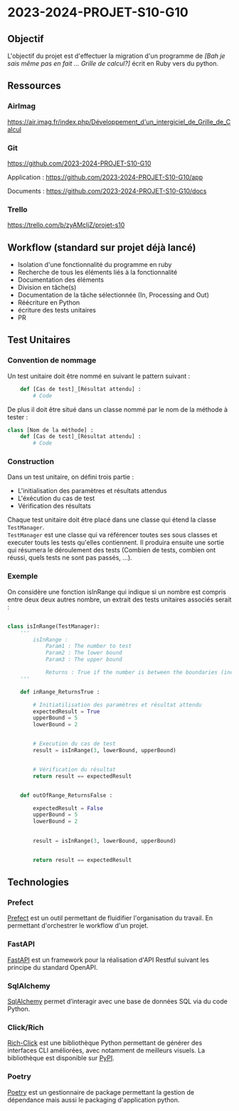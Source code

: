 # 2023-2024-PROJET-S10-G10

## Objectif

L'objectif du projet est d'effectuer la migration d'un programme de *[Bah je sais même pas en fait ... Grille de calcul?]* écrit en Ruby vers du python.

## Ressources

### AirImag

https://air.imag.fr/index.php/Développement_d'un_intergiciel_de_Grille_de_Calcul

### Git

https://github.com/2023-2024-PROJET-S10-G10

Application : https://github.com/2023-2024-PROJET-S10-G10/app

Documents : https://github.com/2023-2024-PROJET-S10-G10/docs

### Trello

https://trello.com/b/zyAMcljZ/projet-s10

## Workflow (standard sur projet déjà lancé)

- Isolation d'une fonctionnalité du programme en ruby
- Recherche de tous les éléments liés à la fonctionnalité
- Documentation des éléments
- Division en tâche(s)
- Documentation de la tâche sélectionnée (In, Processing and Out)
- Réécriture en Python
- écriture des tests unitaires
- PR

## Test Unitaires

### Convention de nommage

Un test unitaire doit être nommé en suivant le pattern suivant :
```python
    def [Cas de test]_[Résultat attendu] :
        # Code
```

De plus il doit être situé dans un classe nommé par le nom de la méthode à tester : 
```python
class [Nom de la méthode] : 
    def [Cas de test]_[Résultat attendu] :
        # Code
```


### Construction

Dans un test unitaire, on défini trois partie : 
- L'initialisation des paramètres et résultats attendus
- L'éxécution du cas de test
- Vérification des résultats

Chaque test unitaire doit être placé dans une classe qui étend la classe `TestManager`. \
`TestManager` est une classe qui va référencer toutes ses sous classes et executer touts les tests qu'elles contiennent. Il produira ensuite une sortie qui résumera le déroulement des tests (Combien de tests, combien ont réussi, quels tests ne sont pas passés, ...).

### Exemple

On considère une fonction isInRange qui indique si un nombre est compris entre deux deux autres nombre, un extrait des tests unitaires associés serait :
```python

class isInRange(TestManager):
    '''
        isInRange : 
            Param1 : The number to test
            Param2 : The lower bound
            Param3 : The upper bound

            Returns : True if the number is between the boundaries (included), else False
    '''

    def inRange_ReturnsTrue :

        # Initiatilisation des paramètres et résultat attendu
        expectedResult = True
        upperBound = 5
        lowerBound = 2


        # Execution du cas de test
        result = isInRange(3, lowerBound, upperBound)


        # Vérification du résultat
        return result == expectedResult


    def outOfRange_ReturnsFalse :

        expectedResult = False
        upperBound = 5
        lowerBound = 2
        

        result = isInRange(3, lowerBound, upperBound)


        return result == expectedResult
```
## Technologies

### Prefect

[Prefect](https://www.prefect.io/) est un outil permettant de fluidifier l'organisation du travail. En permettant d'orchestrer le workflow d'un projet.

### FastAPI

[FastAPI](https://fastapi.tiangolo.com/) est un framework pour la réalisation d'API Restful suivant les principe du standard OpenAPI.

### SqlAlchemy

[SqlAlchemy](https://www.sqlalchemy.org/) permet d’interagir avec une base de données SQL via du code Python.

### Click/Rich

[Rich-Click](https://github.com/ewels/rich-click) est une bibliothèque Python permettant de générer des interfaces CLI améliorées, avec notamment de meilleurs visuels. La bibliothèque est disponible sur [PyPI](https://pypi.org/project/rich-click/).

### Poetry

[Poetry](https://python-poetry.org/) est un gestionnaire de package permettant la gestion de dépendance mais aussi le packaging d'application python.
